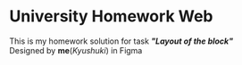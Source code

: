 # University Homework Web
This is my homework solution for task _**"Layout of the block"**_  
Designed by **me**(_Kyushuki_) in Figma 
